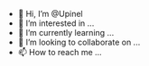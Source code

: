 - 👋 Hi, I’m @Upinel
- 👀 I’m interested in ...
- 🌱 I’m currently learning ...
- 💞️ I’m looking to collaborate on ...
- 📫 How to reach me ...

<!---
Upinel/Upinel is a ✨ special ✨ repository because its `README.md` (this file) appears on your GitHub profile.
You can click the Preview link to take a look at your changes.
--->
